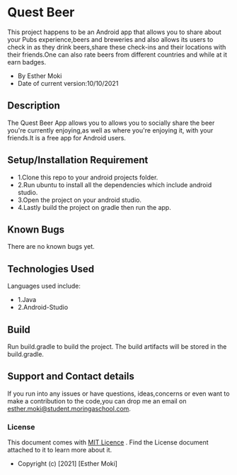 # Quest Beer

This project happens to be an Android app that allows you to share about your Pubs experience,beers and
breweries and also allows its users to check in as they drink beers,share these check-ins and their
locations with their friends.One can also rate beers from different countries and while at it earn badges.

* By Esther Moki
* Date of current version:10/10/2021

## Description
The Quest Beer App allows you to allows you to socially share the beer you're currently enjoying,as well
 as where you're enjoying it, with your friends.It is a
free app for Android users.

## Setup/Installation Requirement

* 1.Clone this repo to your android projects folder.
* 2.Run ubuntu to install all the dependencies which include android studio.
* 3.Open the project on your android studio.
* 4.Lastly build the project on gradle then run the app.

## Known Bugs

There are no known bugs yet.

## Technologies Used

Languages used include:

* 1.Java
* 2.Android-Studio

## Build

Run build.gradle to build the project. The build artifacts will be stored in the build.gradle.

## Support and Contact details

If you run into any issues or have questions, ideas,concerns or even want to make a contribution to
 the code,you can drop me an email on esther.moki@student.moringaschool.com.

### License

This document comes with <a href="https://github.com/Esther-Moki/Quest-Beer/blob/master/LICENSE" target="_blank">MIT Licence</a> . Find the License document attached to it to learn more about it.
* Copyright (c) [2021] [Esther Moki]